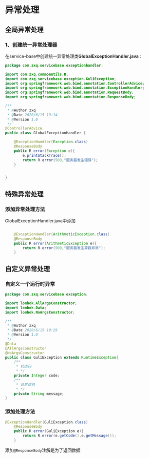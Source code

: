 # 异常处理

## 全局异常处理

### 1、创建统一异常处理器

在service-base中创建统一异常处理类**GlobalExceptionHandler.java**：

```java
package com.zxq.servicebase.exceptionhandler;

import com.zxq.commonutils.R;
import com.zxq.servicebase.exception.GuliException;
import org.springframework.web.bind.annotation.ControllerAdvice;
import org.springframework.web.bind.annotation.ExceptionHandler;
import org.springframework.web.bind.annotation.RequestBody;
import org.springframework.web.bind.annotation.ResponseBody;

/**
 * @Author zxq
 * @Date 2020/6/15 19:14
 * @Version 1.0
 */
@ControllerAdvice
public class GlobalExceptionHandler {

    @ExceptionHandler(Exception.class)
    @ResponseBody
    public R error(Exception e){
        e.printStackTrace();
        return R.error(500,"服务器发生错误");
    }


}

```

## 特殊异常处理

### 添加异常处理方法 

GlobalExceptionHandler.java中添加

```java

    @ExceptionHandler(ArithmeticException.class)
    @ResponseBody
    public R error(ArithmeticException e){
        return R.error(500,"服务器发生算数异常");
    }

```

## 自定义异常处理

### 自定义一个运行时异常

```java
package com.zxq.servicebase.exception;

import lombok.AllArgsConstructor;
import lombok.Data;
import lombok.NoArgsConstructor;

/**
 * @Author zxq
 * @Date 2020/6/15 19:29
 * @Version 1.0
 */
@Data
@AllArgsConstructor
@NoArgsConstructor
public class GuliException extends RuntimeException{
    /**
     * 状态码
     * */
    private Integer code;
    /**
     * 异常信息
     * */
    private String message;
}

```

### 添加处理方法

```java
@ExceptionHandler(GuliException.class)
    @ResponseBody
    public R error(GuliException e){
        return R.error(e.getCode(),e.getMessage());
    }

```

添加`@ResponseBody`注解是为了返回数据

